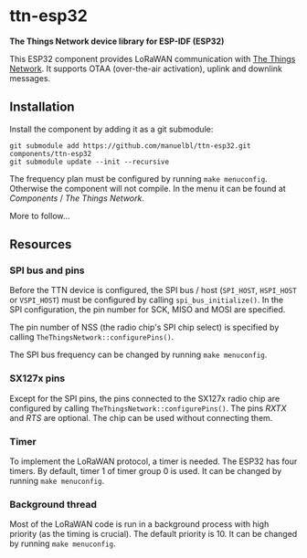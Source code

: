 # ttn-esp32

**The Things Network device library for ESP-IDF (ESP32)**

This ESP32 component provides LoRaWAN communication with [The Things Network](https://www.thethingsnetwork.org/). It supports OTAA (over-the-air activation), uplink and downlink messages.

## Installation

Install the component by adding it as a git submodule:

    git submodule add https://github.com/manuelbl/ttn-esp32.git components/ttn-esp32
    git submodule update --init --recursive

The frequency plan must be configured by running `make menuconfig`. Otherwise the component will not compile. In the menu it can be found at *Components* / *The Things Network*.

More to follow...

## Resources

### SPI bus and pins

Before the TTN device is configured, the SPI bus / host (`SPI_HOST`, `HSPI_HOST` or `VSPI_HOST`) must be configured by calling `spi_bus_initialize()`. In the SPI configuration, the pin number for SCK, MISO and MOSI are specified.

The pin number of NSS (the radio chip's SPI chip select) is specified by calling `TheThingsNetwork::configurePins()`.

The SPI bus frequency can be changed by running `make menuconfig`.

### SX127x pins

Except for the SPI pins, the pins connected to the SX127x radio chip are configured by calling `TheThingsNetwork::configurePins()`. The pins *RXTX* and *RTS* are optional. The chip can be used without connecting them.

### Timer

To implement the LoRaWAN protocol, a timer is needed. The ESP32 has four timers. By default,
 timer 1 of timer group 0 is used. It can be changed by running `make menuconfig`.

### Background thread

Most of the LoRaWAN code is run in a background process with high priority (as the timing is crucial). The default priority is 10. It can be changed by running `make menuconfig`.
